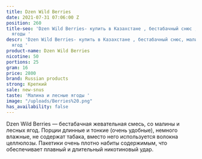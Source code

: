 ```yaml
---
title: Dzen Wild Berries
date: 2021-07-31 07:06:00 Z
position: 260
title-seo: 'Dzen Wild Berries- купить в Казахстане , бестабачный снюс , малина и лесные
  ягоды '
descr: 'Dzen Wild Berries- купить в Казахстане , бестабачный снюс, малины и лесных
  ягод '
product-name: Dzen Wild Berries
nicotine: 50
portions: 25
gram: 16
price: 2800
brand: Russian products
strong: Крепкий
sale: new-snus
taste: 'Малина и лесные ягоды '
image: "/uploads/Berries%20.png"
has_availability: false
---
```


 Dzen Wild Berries — бестабачная жевательная смесь, со малины и лесных ягод. Порции длинные и тонкие (очень удобные), немного влажные, не содержат табака, вместо него используется волокна целлюлозы. Пакетики очень плотно набиты содержимым, что обеспечивает плавный и длительный никотиновый удар.